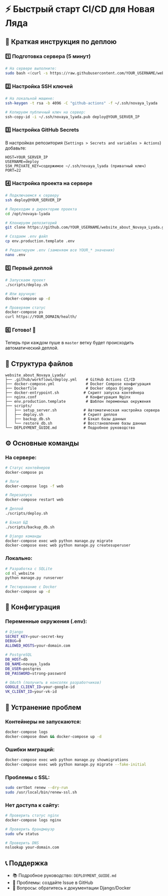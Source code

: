 # ⚡ Быстрый старт CI/CD для Новая Ляда

## 🎯 Краткая инструкция по деплою

### 1️⃣ Подготовка сервера (5 минут)

```bash
# На сервере выполните:
sudo bash <(curl -s https://raw.githubusercontent.com/YOUR_USERNAME/website_about_Novaya_Lyada/master/scripts/setup_server.sh)
```

### 2️⃣ Настройка SSH ключей

```bash
# На локальной машине:
ssh-keygen -t rsa -b 4096 -C "github-actions" -f ~/.ssh/novaya_lyada

# Копируем публичный ключ на сервер:
ssh-copy-id -i ~/.ssh/novaya_lyada.pub deploy@YOUR_SERVER_IP
```

### 3️⃣ Настройка GitHub Secrets

В настройках репозитория (`Settings > Secrets and variables > Actions`) добавьте:

```
HOST=YOUR_SERVER_IP
USERNAME=deploy
SSH_PRIVATE_KEY=содержимое ~/.ssh/novaya_lyada (приватный ключ)
PORT=22
```

### 4️⃣ Настройка проекта на сервере

```bash
# Подключаемся к серверу
ssh deploy@YOUR_SERVER_IP

# Переходим в директорию проекта
cd /opt/novaya-lyada

# Клонируем репозиторий
git clone https://github.com/YOUR_USERNAME/website_about_Novaya_Lyada.git .

# Создаем .env файл
cp env.production.template .env

# Редактируем .env (заменяем все YOUR_* значения)
nano .env
```

### 5️⃣ Первый деплой

```bash
# Запускаем проект
./scripts/deploy.sh

# Или вручную:
docker-compose up -d

# Проверяем статус
docker-compose ps
curl https://YOUR_DOMAIN/health/
```

### 6️⃣ Готово! 🎉

Теперь при каждом пуше в `master` ветку будет происходить автоматический деплой.

## 📁 Структура файлов

```
website_about_Novaya_Lyada/
├── .github/workflows/deploy.yml    # GitHub Actions CI/CD
├── docker-compose.yml              # Docker Compose конфигурация
├── Dockerfile                      # Docker образ Django
├── docker-entrypoint.sh           # Скрипт запуска контейнера
├── nginx.conf                      # Конфигурация Nginx
├── env.production.template         # Шаблон переменных окружения
├── scripts/
│   ├── setup_server.sh            # Автоматическая настройка сервера
│   ├── deploy.sh                  # Скрипт деплоя
│   ├── backup_db.sh               # Бэкап базы данных
│   └── restore_db.sh              # Восстановление базы данных
└── DEPLOYMENT_GUIDE.md            # Подробное руководство
```

## ⚙️ Основные команды

### На сервере:

```bash
# Статус контейнеров
docker-compose ps

# Логи
docker-compose logs -f web

# Перезапуск
docker-compose restart web

# Деплой
./scripts/deploy.sh

# Бэкап БД
./scripts/backup_db.sh

# Django команды
docker-compose exec web python manage.py migrate
docker-compose exec web python manage.py createsuperuser
```

### Локально:

```bash
# Разработка с SQLite
cd nl_website
python manage.py runserver

# Тестирование с Docker
docker-compose up -d
```

## 🔧 Конфигурация

### Переменные окружения (.env):

```bash
# Django
SECRET_KEY=your-secret-key
DEBUG=0
ALLOWED_HOSTS=your-domain.com

# PostgreSQL
DB_HOST=db
DB_NAME=novaya_lyada
DB_USER=postgres
DB_PASSWORD=strong-password

# OAuth (получить в консолях разработчиков)
GOOGLE_CLIENT_ID=your-google-id
VK_CLIENT_ID=your-vk-id
```

## 🚨 Устранение проблем

### Контейнеры не запускаются:
```bash
docker-compose logs
docker-compose down && docker-compose up -d
```

### Ошибки миграций:
```bash
docker-compose exec web python manage.py showmigrations
docker-compose exec web python manage.py migrate --fake-initial
```

### Проблемы с SSL:
```bash
sudo certbot renew --dry-run
sudo /usr/local/bin/renew-ssl.sh
```

### Нет доступа к сайту:
```bash
# Проверить статус nginx
docker-compose logs nginx

# Проверить брандмауэр
sudo ufw status

# Проверить DNS
nslookup your-domain.com
```

## 📞 Поддержка

- 📚 Подробное руководство: `DEPLOYMENT_GUIDE.md`
- 🐛 Проблемы: создайте Issue в GitHub
- 💬 Вопросы: обратитесь к документации Django/Docker
